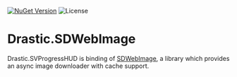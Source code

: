 [![NuGet Version](https://img.shields.io/nuget/v/Drastic.SDWebImage.svg)](https://www.nuget.org/packages/Drastic.SDWebImage/) ![License](https://img.shields.io/badge/License-MIT-blue.svg)

# Drastic.SDWebImage

Drastic.SVProgressHUD is binding of [SDWebImage](https://github.com/SDWebImage/SDWebImage), a library which provides an async image downloader with cache support.